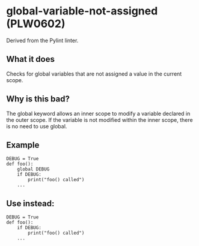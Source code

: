 # global-variable-not-assigned (PLW0602)
Derived from the Pylint linter.
## What it does
Checks for global variables that are not assigned a value in the current
scope.
## Why is this bad?
The global keyword allows an inner scope to modify a variable declared
in the outer scope. If the variable is not modified within the inner scope,
there is no need to use global.
## Example
```
DEBUG = True
def foo():
    global DEBUG
    if DEBUG:
        print("foo() called")
    ...
```
## Use instead:
```
DEBUG = True
def foo():
    if DEBUG:
        print("foo() called")
    ...
```